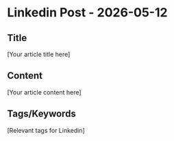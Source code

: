 # Linkedin Post - 2026-05-12

## Title
[Your article title here]

## Content
[Your article content here]

## Tags/Keywords
[Relevant tags for Linkedin]
